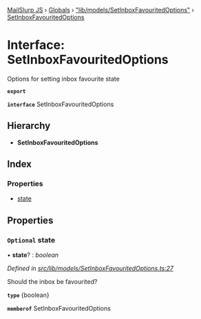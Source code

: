 [MailSlurp JS](../README.md) › [Globals](../globals.md) › ["lib/models/SetInboxFavouritedOptions"](../modules/_lib_models_setinboxfavouritedoptions_.md) › [SetInboxFavouritedOptions](_lib_models_setinboxfavouritedoptions_.setinboxfavouritedoptions.md)

# Interface: SetInboxFavouritedOptions

Options for setting inbox favourite state

**`export`** 

**`interface`** SetInboxFavouritedOptions

## Hierarchy

* **SetInboxFavouritedOptions**

## Index

### Properties

* [state](_lib_models_setinboxfavouritedoptions_.setinboxfavouritedoptions.md#optional-state)

## Properties

### `Optional` state

• **state**? : *boolean*

*Defined in [src/lib/models/SetInboxFavouritedOptions.ts:27](https://github.com/mailslurp/mailslurp-client-ts-js/blob/fc9510a/src/lib/models/SetInboxFavouritedOptions.ts#L27)*

Should the inbox be favourited?

**`type`** {boolean}

**`memberof`** SetInboxFavouritedOptions
